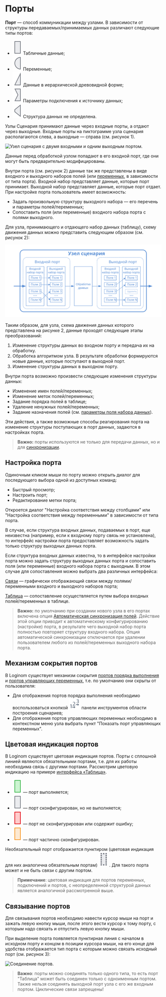 # Порты

**Порт** — способ коммуникации между узлами. В зависимости от структуры передаваемых/принимаемых данных различают следующие типы портов:

* ![ ](../../images/icons/app/node/ports/inputs/table_inactive.svg) Табличные данные;
* ![ ](../../images/icons/app/node/ports/inputs/variable_inactive.svg) Переменные;
* ![ ](../../images/icons/app/node/ports/inputs/tree_inactive.svg) Данные в иерархической древовидной форме;
* ![ ](../../images/icons/app/node/ports/inputs/link_inactive.svg) Параметры подключения к источнику данных;
* ![ ](../../images/icons/app/node/ports/inputs/model_inactive.svg) Структура данных не определена.

Узлы Сценария принимают данные через входные порты, а отдают через выходные. Входные порты на пиктограмме узла сценария располагаются слева, а выходные — справа (см. рисунок 1).

![Узел сценария с двумя входными и одним выходным портом.](ports-1.png)

Данные перед обработкой узлом попадают в его входной порт, где они могут быть предварительно модифицированы.

Внутри порта (см. рисунок 2) данные так же представлены в виде входного и выходного наборов полей (или [переменных](../variables/README.md), в зависимости от типа порта). Входной набор представляет данные, которые порт принимает. Выходной набор представляет данные, которые порт отдает. При настройке порта пользователь имеет возможность:

* Задать произвольную структуру выходного набора — его перечень и параметры полей/переменных;
* Сопоставить поля (или переменные) входного набора порта с полями выходного.

Для узла, принимающего и отдающего набор данных (таблицу), схему движения данных можно представить следующим образом (см. рисунок 2):

![Схема движения данных для узла, принимающего и отдающего набор данных (таблицу).](ports-2.svg)

Таким образом, для узла, схема движения данных которого представлена на рисунке 2, данные проходят следующие этапы преобразований:

1. Изменение структуры данных во входном порту и передача их на обработку.
1. Обработка алгоритмом узла. В результате обработки формируются новые данные, которые поступают в выходной порт.
1. Изменение структуры данных в выходном порту.

Внутри порта возможно произвести следующие изменения структуры данных:

* Изменение имен полей/переменных;
* Изменение меток полей/переменных;
* Задание порядка полей в таблице;
* Удаление ненужных полей/переменных;
* Задание назначения полей (см. [параметры поля набора данных](../../data/datasetfieldoptions.md)).

Эти действия, а также возможные способы реагирования порта на изменение структуры поступающих в порт данных, задаются в настройках порта.

>**Важно:** порты используются не только для передачи данных, но и для [синхронизации](../ports/field-synchronization.md).

## Настройка порта

Одиночным кликом мыши по порту можно открыть диалог для последующего выбора одной из доступных команд:
* Быстрый просмотр;
* Настроить порт;
* Редактирование метки порта;


Откроется диалог "Настройка соответствия между столбцами" или "Настройка соответствия между переменными" в зависимости от типа порта.

В случае, если структура входных данных, подаваемых в порт, еще неизвестна (например, если к входному порту связь не установлена), то интерфейс настройки порта предоставляет возможность задать только структуру выходных данных порта.

Если структура входных данных известна, то в интерфейсе настройки порта можно задать структуру выходных данных порта и сопоставить поля (или переменные) входного набора порта с выходным. В этом случае для сопоставления можно выбрать два различных интерфейса:

[Связи](../ports/interface-relations.md) — графически отображающий связи между полями/переменными входного и выходного наборов порта;

[Таблица](../ports/interface-table.md) — сопоставление осуществляется путем выбора входных полей/переменных в таблице.

>**Важно:** по умолчанию при создании нового узла в его портах включена опция [Автоматическая синхронизация полей](../ports/field-synchronization.md). Действие этой опции приводит к автоматическому конфигурированию (настройке) порта, в результате чего выходной набор порта полностью повторяет структуру входного набора. Опция автоматической синхронизации отключается при удалении пользователем любого из полей/переменных выходного набора порта.

## Механизм сокрытия портов

В Loginom существует механизм сокрытия [портов порядка выполнения](../ports/service-ports.md) и [портов управляющих переменных](../variables/control-variables.md), т.е. по умолчанию они скрыты от пользователя:

* Для отображения портов порядка выполнения необходимо воспользоваться кнопкой ![ ](../../images/icons/toolbar-controls/order_default.svg)
панели инструментов области построения сценариев;
* Для отображения портов управляющих переменных необходимо в контекстном меню узла выбрать пункт "Показать порт управляющих переменных".

## Цветовая индикация портов

В Loginom существует цветовая индикация портов. Порты с сплошной линией являются обязательными портами, т.е. для их работы необходима связь с другими портами. Рассмотрим цветовую индикацию на примере [интерфейса «Таблица»](./interface-table.md).

* ![ ](../../images/icons/app/node/ports/inputs/table_active.svg) — порт выполняется;
* ![ ](../../images/icons/app/node/ports/inputs/table_inactive.svg) — порт сконфигурирован, но не выполняется;
* ![ ](../../images/icons/app/node/ports/inputs/table_error.svg) — порт не сконфигурирован или содержит ошибку;
* ![ ](../../images/icons/app/node/ports/inputs/table_warning.svg) — порт частично сконфигурирован.

Необязательный порт отображается пунктиром (цветовая индикация для них аналогична обязательным портам)
![ ](../../images/icons/app/node/ports/inputs-optional/table_inactive.svg)
. Для такого порта может и не быть связи с другим портом.

>**Примечание**: цветовая индикация для портов переменных, подключений и портов, с неопределенной структурой данных является аналогичной рассмотренной выше.

## Связывание портов

Для связывания портов необходимо навести курсор мыши на порт и зажать левую кнопку мыши, после этого вести курсор к тому порту, с которым надо связать и отпустить левую кнопку мыши.

При выделение порта появляется пунктирная линия с началом в исходном порту и концом в позиции курсора мыши, на его конце для удобства отображается тип порта с которым можно связать исходный порт (см. рисунок 3):

![Соединение портов.](ports-3.png)

>**Важно**: порты можно соединять только одного типа, то есть порт "Таблица" может быть соединен только с одноименным портом. Также нельзя соединять выходной порт узла с его же входным портом. Циклические связи запрещены!

